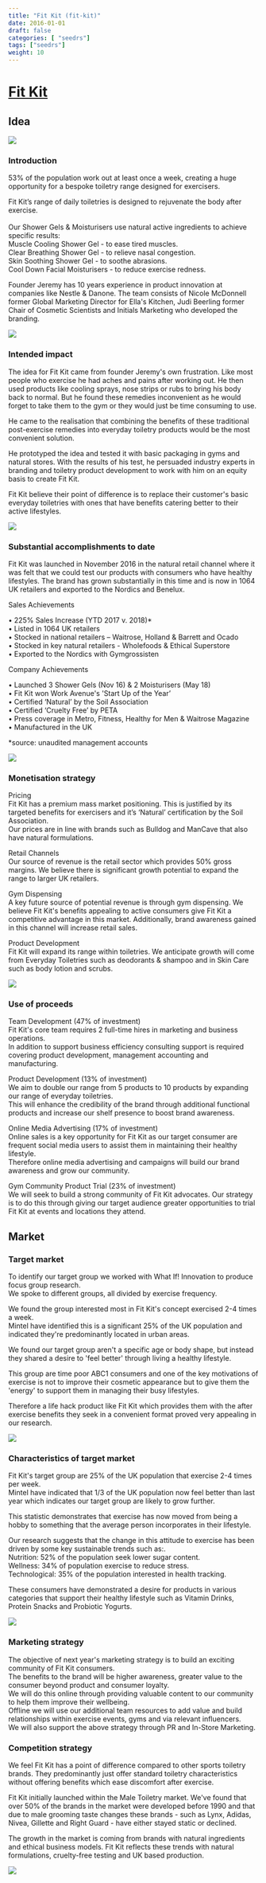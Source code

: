 ```yaml
---
title: "Fit Kit (fit-kit)"
date: 2016-01-01
draft: false
categories: [ "seedrs"]
tags: ["seedrs"]
weight: 10
---
```


# [Fit Kit](https://www.seedrs.com/fit-kit)

## Idea

![](/img/seedrs/uploads/startup/section_image/image/16070/icgg55s699jo79rdsbug9f7x7cl2sep/Introduction.jpg?rect=0%2C0%2C1920%2C1440&w=600&fit=clip&s=4bda09e2f4d062392c412611990ef72e)

### Introduction

53% of the population work out at least once a week, creating a huge opportunity for a bespoke toiletry range designed for exercisers.

Fit Kit’s range of daily toiletries is designed to rejuvenate the body after exercise. <br> <br>Our Shower Gels &amp; Moisturisers use natural active ingredients to achieve specific results: <br>Muscle Cooling Shower Gel - to ease tired muscles. <br>Clear Breathing Shower Gel - to relieve nasal congestion. <br>Skin Soothing Shower Gel - to soothe abrasions. <br>Cool Down Facial Moisturisers - to reduce exercise redness.

Founder Jeremy has 10 years experience in product innovation at companies like Nestle &amp; Danone. The team consists of Nicole McDonnell former Global Marketing Director for Ella's Kitchen, Judi Beerling former Chair of Cosmetic Scientists and Initials Marketing who developed the branding.

![](/img/seedrs/uploads/startup/section_image/image/16113/8wglh6v4m7ln1fp1lgu0ru5bxuleogy/Screen_Shot_2018-10-31_at_08.46.44.png?rect=0%2C0%2C716%2C406&w=600&fit=clip&s=2912089393159a72105b41e64db12f25)

### Intended impact

The idea for Fit Kit came from founder Jeremy's own frustration. Like most people who exercise he had aches and pains after working out. He then used products like cooling sprays, nose strips or rubs to bring his body back to normal. But he found these remedies inconvenient as he would forget to take them to the gym or they would just be time consuming to use.

He came to the realisation that combining the benefits of these traditional post-exercise remedies into everyday toiletry products would be the most convenient solution.

He prototyped the idea and tested it with basic packaging in gyms and natural stores. With the results of his test, he persuaded industry experts in branding and toiletry product development to work with him on an equity basis to create Fit Kit.

Fit Kit believe their point of difference is to replace their customer's basic everyday toiletries with ones that have benefits catering better to their active lifestyles.

![](/img/seedrs/uploads/startup/section_image/image/16071/ahh3hkugopu6qumha9f5ib3h8z45zmq/Intended_Impact.jpg?rect=0%2C0%2C1500%2C1000&w=600&fit=clip&s=e1a173b6c64007d95b5ba7bfc423d751)

### Substantial accomplishments to date

Fit Kit was launched in November 2016 in the natural retail channel where it was felt that we could test our products with consumers who have healthy lifestyles. The brand has grown substantially in this time and is now in 1064 UK retailers and exported to the Nordics and Benelux.

Sales Achievements

• 225% Sales Increase (YTD 2017 v. 2018)* <br>• Listed in 1064 UK retailers <br>• Stocked in national retailers – Waitrose, Holland &amp; Barrett and Ocado <br>• Stocked in key natural retailers - Wholefoods &amp; Ethical Superstore <br>• Exported to the Nordics with Gymgrossisten

Company Achievements

• Launched 3 Shower Gels (Nov 16) &amp; 2 Moisturisers (May 18) <br>• Fit Kit won Work Avenue's 'Start Up of the Year’ <br>• Certified ‘Natural’ by the Soil Association <br>• Certified ‘Cruelty Free’ by PETA <br>• Press coverage in Metro, Fitness, Healthy for Men &amp; Waitrose Magazine <br>• Manufactured in the UK

*source: unaudited management accounts

![](/img/seedrs/uploads/startup/section_image/image/16072/9bxsf22hb2ygbtneg9nb7xewq9czijz/Accomplishments.jpg?rect=0%2C-1%2C3000%2C2002&w=600&fit=clip&s=a7533600bf0328f03f5dcbac162d8ced)

### Monetisation strategy

Pricing <br>Fit Kit has a premium mass market positioning. This is justified by its targeted benefits for exercisers and it’s ‘Natural’ certification by the Soil Association. <br>Our prices are in line with brands such as Bulldog and ManCave that also have natural formulations.

Retail Channels <br>Our source of revenue is the retail sector which provides 50% gross margins. We believe there is significant growth potential to expand the range to larger UK retailers.

Gym Dispensing <br>A key future source of potential revenue is through gym dispensing. We believe Fit Kit's benefits appealing to active consumers give Fit Kit a competitive advantage in this market. Additionally, brand awareness gained in this channel will increase retail sales.

Product Development <br>Fit Kit will expand its range within toiletries. We anticipate growth will come from Everyday Toiletries such as deodorants &amp; shampoo and in Skin Care such as body lotion and scrubs.

![](/img/seedrs/uploads/startup/section_image/image/16073/oupa4t2yx7d1li7xrud02afkppppz12/Monitisation.jpg?rect=0%2C0%2C996%2C1024&w=600&fit=clip&s=8b6b06e0d30f89a532d5e09666f1e56c)

### Use of proceeds

Team Development (47% of investment) <br>Fit Kit's core team requires 2 full-time hires in marketing and business operations. <br>In addition to support business efficiency consulting support is required covering product development, management accounting and manufacturing.

Product Development (13% of investment) <br>We aim to double our range from 5 products to 10 products by expanding our range of everyday toiletries. <br>This will enhance the credibility of the brand through additional functional products and increase our shelf presence to boost brand awareness.

Online Media Advertising (17% of investment) <br>Online sales is a key opportunity for Fit Kit as our target consumer are frequent social media users to assist them in maintaining their healthy lifestyle. <br>Therefore online media advertising and campaigns will build our brand awareness and grow our community.

Gym Community Product Trial (23% of investment) <br>We will seek to build a strong community of Fit Kit advocates. Our strategy is to do this through giving our target audience greater opportunities to trial Fit Kit at events and locations they attend.

## Market

### Target market

To identify our target group we worked with What If! Innovation to produce focus group research. <br>We spoke to different groups, all divided by exercise frequency.

We found the group interested most in Fit Kit's concept exercised 2-4 times a week. <br>Mintel have identified this is a significant 25% of the UK population and indicated they're predominantly located in urban areas.

We found our target group aren't a specific age or body shape, but instead they shared a desire to 'feel better' through living a healthy lifestyle.

This group are time poor ABC1 consumers and one of the key motivations of exercise is not to improve their cosmetic appearance but to give them the 'energy' to support them in managing their busy lifestyles.

Therefore a life hack product like Fit Kit which provides them with the after exercise benefits they seek in a convenient format proved very appealing in our research.

![](https://seedrs.imgix.net/uploads/startup/section_image/image/16074/pgp6viyv10wndyfbuvpi0mlrrxpe8j1/Target_Market.jpg?rect=0%2C0%2C750%2C751&w=600&fit=clip&s=f48a9e9cbf61bc3fb317de55a44e9b61)

### Characteristics of target market

Fit Kit's target group are 25% of the UK population that exercise 2-4 times per week. <br>Mintel have indicated that 1/3 of the UK population now feel better than last year which indicates our target group are likely to grow further.

This statistic demonstrates that exercise has now moved from being a hobby to something that the average person incorporates in their lifestyle.

Our research suggests that the change in this attitude to exercise has been driven by some key sustainable trends such as:. <br>Nutrition: 52% of the population seek lower sugar content. <br>Wellness: 34% of population exercise to reduce stress. <br>Technological: 35% of the population interested in health tracking.

These consumers have demonstrated a desire for products in various categories that support their healthy lifestyle such as Vitamin Drinks, Protein Snacks and Probiotic Yogurts.

![](https://seedrs.imgix.net/uploads/startup/section_image/image/16075/jizywwpx7wteymgzu2tc4w92aiwbmq6/Characteristics_of_Target_Market.jpg?rect=0%2C0%2C750%2C747&w=600&fit=clip&s=af2aa320d4b820f11267aa38c19c7cad)

### Marketing strategy

The objective of next year's marketing strategy is to build an exciting community of Fit Kit consumers. <br>The benefits to the brand will be higher awareness, greater value to the consumer beyond product and consumer loyalty. <br>We will do this online through providing valuable content to our community to help them improve their wellbeing. <br>Offline we will use our additional team resources to add value and build relationships within exercise events, gyms and via relevant influencers. <br>We will also support the above strategy through PR and In-Store Marketing.

### Competition strategy

We feel Fit Kit has a point of difference compared to other sports toiletry brands. They predominantly just offer standard toiletry characteristics without offering benefits which ease discomfort after exercise.

Fit Kit initially launched within the Male Toiletry market. We've found that over 50% of the brands in the market were developed before 1990 and that due to male grooming taste changes these brands - such as Lynx, Adidas, Nivea, Gillette and Right Guard - have either stayed static or declined.

The growth in the market is coming from brands with natural ingredients and ethical business models. Fit Kit reflects these trends with natural formulations, cruelty-free testing and UK based production.

![](https://seedrs.imgix.net/uploads/startup/section_image/image/16080/1ahzrnspqkqo8bcjj3u191jfnmhyjtl/Fit_Kit_5_Product_shot.jpg?rect=0%2C0%2C1920%2C1080&w=600&fit=clip&s=09dfe07328fa616b28fe3f0134240b66)

